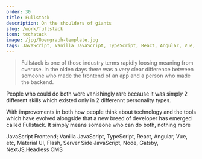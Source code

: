 ```yaml
---
order: 30
title: Fullstack
description: On the shoulders of giants
slug: /work/fullstack
icon: techstack
image: /jpg/Opengraph-template.jpg
tags: JavaScript, Vanilla JavaScript, TypeScript, React, Angular, Vue, etc, Material UI, Flash, Server Side JavaScript, Node, Gatsby, NextJS, Headless CMS
---
```


> Fullstack is one of those industry terms rapidly loosing meaning from overuse. In the olden days there was a very clear difference between someone who made the frontend of an app and a person who made the backend.

People who could do both were vanishingly rare because it was simply 2 different skills which existed only in 2 differennt personality types.

With improvements in both how people think about technology and the tools which have evolved alongside that a new breed of developer has emerged called Fullstack. It simply means someone who can do both, nothing more

JavaScript Frontend; Vanilla JavaScript, TypeScript, React, Angular, Vue, etc, Material UI, Flash, Server Side JavaScript, Node, Gatsby, NextJS,Headless CMS

